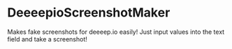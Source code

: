 # DeeeepioScreenshotMaker
Makes fake screenshots for deeeep.io easily! Just input values into the text field and take a screenshot!
